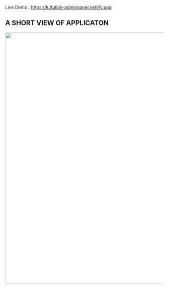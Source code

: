 Live Demo : https://lutfullah-adminpanel.netlify.app

## A SHORT VIEW OF APPLICATON

<img src="https://media.giphy.com/media/IAP4CbTRbJttU8Vn1A/giphy.gif" width="800" height="800m" />
